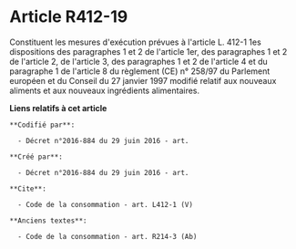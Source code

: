 # Article R412-19

Constituent les mesures d'exécution prévues à l'article L. 412-1 1es dispositions des paragraphes 1 et 2 de l'article 1er,
des paragraphes 1 et 2 de l'article 2, de l'article 3, des paragraphes 1 et 2 de l'article 4 et du paragraphe 1 de l'article
8 du règlement (CE) n° 258/97 du Parlement européen et du Conseil du 27 janvier 1997 modifié relatif aux nouveaux aliments et
aux nouveaux ingrédients alimentaires.

**Liens relatifs à cet article**

	**Codifié par**:

	  - Décret n°2016-884 du 29 juin 2016 - art.

	**Créé par**:

	  - Décret n°2016-884 du 29 juin 2016 - art.

	**Cite**:

	  - Code de la consommation - art. L412-1 (V)

	**Anciens textes**:

	  - Code de la consommation - art. R214-3 (Ab)
